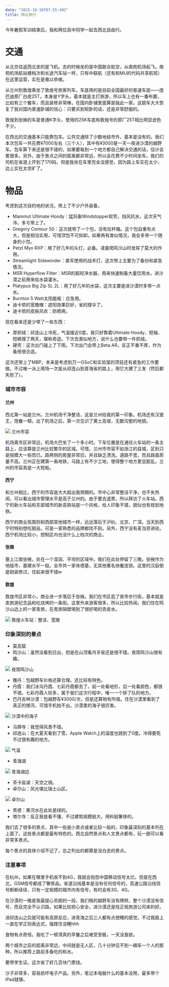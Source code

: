 ```yaml
---
date: "2015-10-18T07:55:49Z"
title: 西北旅行
---
```


今年暑假军训结束后，我和两位高中同学一起去西北自由行。

# 交通
从北京往返西北坐的是飞机。去的时候坐的是中国联合航空，从南苑机场起飞。南苑机场航站楼档次和长途汽车站一样，只有中联航（还有和MU的代码共享航班）在这里运营，实在是难以恭维。

从兰州到敦煌乘坐了敦煌号旅客列车。车底用的是目前全国最好的普速车底——庞巴迪原厂白皮25T。本身是Y字头，基本就是主打旅游，所以车上也有一番布置，比如有三个餐车，而且装修非常棒，在国内卧铺里面算是独此一家。这趟车大大恢复了我对国内普速卧铺的信心：只要买到软卧的话，还是非常舒服的。

敦煌到张掖的车是普通K字头，使用的25K车底和敦煌号的原厂25T相比明显逊色不少。

在西北的交通基本只能靠包车。公共交通除了少数地级市外，基本是没有的。我们本次包车一共花费¥7000左右（三个人），其中有¥3000是一天一夜进沙漠的越野车。包车算下来还是很不错的，如果要每到一个地方都自己解决交通的话，估计会累很多。另外，由于景点之间的距离都非常远，所以会花费不少时间坐车。我们的司机在省道上开到了170码，但是我坐在车里完全没感觉，因为路上车实在太少，边上实在太空旷了。

# 物品
考虑到这次目的地的状况，带上了不少户外装备。

* Mammut Ultimate Hoody：猛犸象Windstopper软壳，挡风抗水，这次天气冷，多亏带上了。
* Gregory Contour 50：这次就带了一个包，没有拉杆箱。这个包自重有点大，但是相当实用，可惜顶包不可拆卸。如果再有类似情况，我会多带一个随身的小包。
* Petzl Myo RXP：用了好几年的头灯，必备。凌晨爬鸣沙山时发挥了莫大的作用。
* Streamlight Sidewinder：美军使用的战术灯，这次带上主要为了备份和紧急情况。
* MSR Hyperflow Filter：MSR的超轻净水器，用来快速制备大量饮用水。进沙漠之前用来给水袋灌水。
* Platypus Big Zip SL 2L：用了好几年的水袋，这次主要是进沙漠时多带一点水。
* Burnton 5 Watt太阳能板：应急用。
* 迪卡侬的宽檐帽：遮阳效果巨好，省的撑伞了。
* 迪卡侬的皮肤风衣：防晒用。

现在看来还是少带了一些东西：

* 厚抓绒：祁连山上冷死，气温接近0度，我只好靠着Ultimate Hoody、短袖、短裤撑了两天，堪称奇迹。下次去类似地方，说什么也要带一件抓绒。
* 硬壳：这次出门碰上了下雨。下次出门会带上Beta AR，反正不重不厚，作为备用很合适。

这次还带上了MBP，本来是考虑到万一GSoC和实验室的项目还有紧急的工作要做。不过唯一派上用场一次是从祁连山到青海省的路上，用它大建了三发（然后都失败了）。

### 城市市容

#### 兰州
西北第一站是兰州。兰州机场干净整洁，这是兰州给我的第一印象。机场还有汉堡王，饱餐一顿。出了机场之后，第一次见识了黄土高坡，无数沟壑的地貌。

![](/content/images/2016/05/IMG_3717-e1445153588311.jpg)
兰州市容

机场离市区非常远，机场大巴坐了一个多小时。下车位置是在通往火车站的一条主路上，应该算是兰州比较繁华的区域。可惜，兰州市市容不如浙江的县城，区别只是规模大一些而已。路两侧的房屋非常旧，并且缺乏清洗。道路不宽，而且路面质量不高。兰州正在建第一条地铁，马路上有不少工地，使得整个地方更显脏乱。兰州的市容真是一大短板。

#### 西宁

和兰州相比，西宁的市容是大大超出我预期的。市中心非常整洁干净，也不失热闹，可以看出城市管理水平是高于兰州的。由于要去退票，所以拜访了火车站。西宁的新火车站和东部城市的新高铁站是一个风格，给人印象不错，貌似也有规划地铁。

西宁的商业氛围则和西部其他城市一样，远远落后于沪杭、北京、广深。当天到西宁时特别想吃甜品，可是一家熟悉的品牌都找不到。另外，西宁没有麦当劳进驻。西宁机场比较小，控制区内也没什么上档次的商业。

#### 张掖
塞上江南张掖，处在一个湿润、平坦的区域中。我们在此处停留了三晚。张掖作为地级市，基建水平一般。全市共一家肯德基，无其他著名快餐连锁。这里的汉庭倒是刚装修过，住起来很不错w

#### 敦煌
敦煌市区非常小，商业进一步落后于张掖。我们在市区逛了夜市步行街，基本就是卖旅游纪念品和吃烧烤的一条街。这里外来游客很多，所以比较热闹。我们住在鸣沙山边上的一家青旅，在青旅隔壁喝到了很好喝的杏皮水。

![](/content/images/2016/05/IMG_3750.jpg)
敦煌火车站：整洁、宽敞

### 印象深刻的景点

* 莫高窟
* 鸣沙山：虽然没看到日出，但是在山顶看月牙泉还是很不错。夜爬鸣沙山很有趣。

![](/content/images/2016/05/IMG_3921.jpg)
夜爬鸣沙山

* 雅丹：包越野车价格还算合理。还比较有特色。
* 丹霞：我们冰沟丹霞、七彩丹霞都去了。前一处看地形，后一处看颜色，都很不错。七彩丹霞人较多，属于我们这次行程中，唯一一个排了队的地方。
* 巴丹吉林沙漠：包越野车¥3000/次，但是还算物有所值。住在沙漠里看到了真正的银河，可惜手机拍不出。沙漠里的海子很厉害。

![](/content/images/2016/05/IMG_4135.jpg)
沙漠中的海子

* 马蹄寺：我觉得风景不错。
* 祁连山：在大夏天看到了雪，Apple Watch上的温度也跳到了0度。冷得要死不过很有趣的地方。

![](/content/images/2016/05/IMG_4317-e1445154150136.jpg)
气温

* 青海湖

![](/content/images/2016/05/IMG_4382.jpg)
青海湖边

* 茶卡盐湖：天空之镜。
* 卓尔山：风光堪比瑞士山区。

![](/content/images/2016/05/IMG_4298.jpg)
卓尔山

* 贵德：黄河水在此处是绿的。
* 塔尔寺：反正我是看不懂，不过建筑规模挺大，用料挺奢侈的。

我们去了很多的景点，其中一些是小景点或者比较一般的，印象最深刻的基本列在上面了。这些景点都是最有特色的。西北自然景点和人文景点都有，玩一趟可以看非常多景点。

每个景点的具体介绍不记了，总之列出的都算是没白去的景点。

### 注意事项

在杭州，如果在哪里手机收不到4G，我就会抱怨中国移动信号太烂。但是在西北，GSM信号都成了奢侈品。省道沿线基本是没有任何信号的，高速公路沿线信号断断续续，只有一定规模的城市内有信号，有时会有3G、4G。

在沙漠的一晚是我最提心吊胆的一段，我们租的越野车没有牌照，整个沙漠没有信号，而且完全不认识路。如果比较担心安全，进沙漠还是找正规旅游公司来的好。

进祁连山之后就可能有高原反应，进青海之后三人都有点想睡的感觉。不过我路上一直在学正则表达式，强撑住没睡hhh

食物有点奇怪。我吃了一顿清真的早餐之后难受至极，一天没食欲。

两个城市之前的距离非常远，中间就是无人区，几十分钟见不到一辆车一个人的那种。所以推荐上路前多备吃的和水。

要带学生证。这次省了好几百块门票钱。

沙子非常多，容易损坏电子产品。另外，笔记本电脑什么的基本没用，最多带个iPad就够。